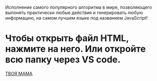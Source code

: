 Исполнение самого популярного алгоритма в мире, позволяющего выпонять практически любые действия и генерировать любую информацию, на самом лучшем языке под названием JavaScript!

<h1>Чтобы открыть файл HTML, нажмите на него. Или откройте всю папку через VS code.</h1>
<a href = 'https://external-content.duckduckgo.com/iu/?u=http%3A%2F%2Fki.ill.in.ua%2Fm%2F670x450%2F24368787.jpg&f=1&nofb=1&ipt=4f5c4039d04cdfca2a80ad6d6bb8bfcba17ee925fd4808658efe6a9b8c2d55c0&ipo=images' target = '_blank'>ТВОЯ МАМА</a>
